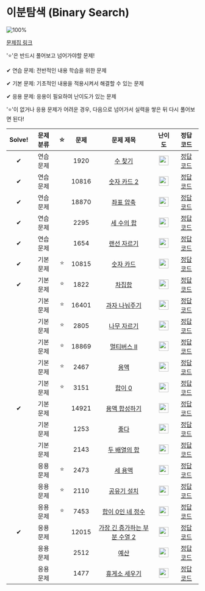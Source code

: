 # 이분탐색 (Binary Search)

![100%](https://progress-bar.dev/6/?scale=21&title=progress&width=500&color=babaca&suffix=/21)

[문제집 링크](https://www.acmicpc.net/workbook/view/8400)

'⭐️'은 반드시 풀어보고 넘어가야할 문제!

✔ 연습 문제: 전반적인 내용 학습을 위한 문제

✔ 기본 문제: 기초적인 내용을 적용시켜서 해결할 수 있는 문제

✔ 응용 문제: 응용이 필요하여 난이도가 있는 문제


'⭐️'이 없거나 응용 문제가 어려운 경우, 다음으로 넘어가서 실력을 쌓은 뒤 다시 풀어보면 된다!

| Solve! | 문제 분류 | ☆ | 문제 | 문제 제목 | 난이도 | 정답 코드 |
| :--: | :--: | :--: | :--: | :--: | :--: | :--: |
| ✔ | 연습 문제 || 1920 | [수 찾기](https://www.acmicpc.net/problem/1920) | <img height="25px" width="25px" src="https://static.solved.ac/tier_small/7.svg"/> | [정답 코드](../0x10_BinarySearch/1920.cpp) |
| ✔ | 연습 문제 || 10816 | [숫자 카드 2](https://www.acmicpc.net/problem/10816) | <img height="25px" width="25px" src="https://static.solved.ac/tier_small/7.svg"/> | [정답 코드](../0x10_BinarySearch/10816.cpp)|
| ✔ | 연습 문제 || 18870 | [좌표 압축](https://www.acmicpc.net/problem/18870) | <img height="25px" width="25px" src="https://static.solved.ac/tier_small/9.svg"/> | [정답 코드](../0x10_BinarySearch/18870.cpp)|
| ✔ | 연습 문제 || 2295 | [세 수의 합](https://www.acmicpc.net/problem/2295) | <img height="25px" width="25px" src="https://static.solved.ac/tier_small/12.svg"/> | [정답 코드](../0x10_BinarySearch/2295.cpp) |
| ✔ | 연습 문제 || 1654 | [랜선 자르기](https://www.acmicpc.net/problem/1654) | <img height="25px" width="25px" src="https://static.solved.ac/tier_small/9.svg"/> | [정답 코드](../0x10_BinarySearch/1654.cpp) |
| ✔ | 기본 문제 |⭐️| 10815 | [숫자 카드](https://www.acmicpc.net/problem/10815) | <img height="25px" width="25px" src="https://static.solved.ac/tier_small/6.svg"/> | [정답 코드](../0x10_BinarySearch/10815.cpp) |
| ✔ | 기본 문제 |⭐️| 1822 | [차집합](https://www.acmicpc.net/problem/1822) | <img height="25px" width="25px" src="https://static.solved.ac/tier_small/7.svg"/> | [정답 코드](../0x10_BinarySearch/1822.cpp) |
|  | 기본 문제 |⭐️| 16401 | [과자 나눠주기](https://www.acmicpc.net/problem/16401) | <img height="25px" width="25px" src="https://static.solved.ac/tier_small/9.svg"/> | [정답 코드](../0x10_BinarySearch/16401.cpp) |
|  | 기본 문제 |⭐️| 2805 | [나무 자르기](https://www.acmicpc.net/problem/2805) | <img height="25px" width="25px" src="https://static.solved.ac/tier_small/9.svg"/> | [정답 코드](../0x10_BinarySearch/2805.cpp) |
|  | 기본 문제 |⭐️| 18869 | [멀티버스 Ⅱ](https://www.acmicpc.net/problem/18869) | <img height="25px" width="25px" src="https://static.solved.ac/tier_small/11.svg"/> | [정답 코드](../0x10_BinarySearch/18869.cpp) |
|| 기본 문제 |⭐️| 2467 | [용액](https://www.acmicpc.net/problem/2467) | <img height="25px" width="25px" src="https://static.solved.ac/tier_small/11.svg"/> | [정답 코드](../0x10_BinarySearch/2467.cpp) |
|| 기본 문제 |⭐️| 3151 | [합이 0](https://www.acmicpc.net/problem/3151) | <img height="25px" width="25px" src="https://static.solved.ac/tier_small/12.svg"/> | [정답 코드](../0x10_BinarySearch/3151.cpp) |
| ✔ | 기본 문제 || 14921 | [용액 합성하기](https://www.acmicpc.net/problem/14921) | <img height="25px" width="25px" src="https://static.solved.ac/tier_small/11.svg"/> | [정답 코드](../0x10_BinarySearch/14921.cpp) |
|| 기본 문제 || 1253 | [좋다](https://www.acmicpc.net/problem/1253) | <img height="25px" width="25px" src="https://static.solved.ac/tier_small/12.svg"/> | [정답 코드](../0x10_BinarySearch/1253.cpp) |
|| 기본 문제 || 2143 | [두 배열의 합](https://www.acmicpc.net/problem/2143) | <img height="25px" width="25px" src="https://static.solved.ac/tier_small/13.svg"/> | [정답 코드](../0x10_BinarySearch/2143.cpp) |
|| 응용 문제 |⭐️| 2473 | [세 용액](https://www.acmicpc.net/problem/2473) | <img height="25px" width="25px" src="https://static.solved.ac/tier_small/13.svg"/> | [정답 코드](../0x0x10_BinarySearch13/2473.cpp) |
|| 응용 문제 |⭐️| 2110 | [공유기 설치](https://www.acmicpc.net/problem/2110) | <img height="25px" width="25px" src="https://static.solved.ac/tier_small/12.svg"/> | [정답 코드](../0x10_BinarySearch/2110.cpp) |
|| 응용 문제 |⭐️| 7453 | [합이 0인 네 정수](https://www.acmicpc.net/problem/7453) | <img height="25px" width="25px" src="https://static.solved.ac/tier_small/14.svg"/> | [정답 코드](../0x10_BinarySearch/7453.cpp) |
| ✔ | 응용 문제 || 12015 | [가장 긴 증가하는 부분 수열 2](https://www.acmicpc.net/problem/12015) | <img height="25px" width="25px" src="https://static.solved.ac/tier_small/14.svg"/> | [정답 코드](../0x10_BinarySearch/12015.cpp) |
|| 응용 문제 || 2512 | [예산](https://www.acmicpc.net/problem/2512) | <img height="25px" width="25px" src="https://static.solved.ac/tier_small/9.svg"/> | [정답 코드](../0x10_BinarySearch/2512.cpp) |
|| 응용 문제 || 1477 | [휴게소 세우기](https://www.acmicpc.net/problem/1477) | <img height="25px" width="25px" src="https://static.solved.ac/tier_small/12.svg"/> | [정답 코드](../0x10_BinarySearch/1477.cpp) |